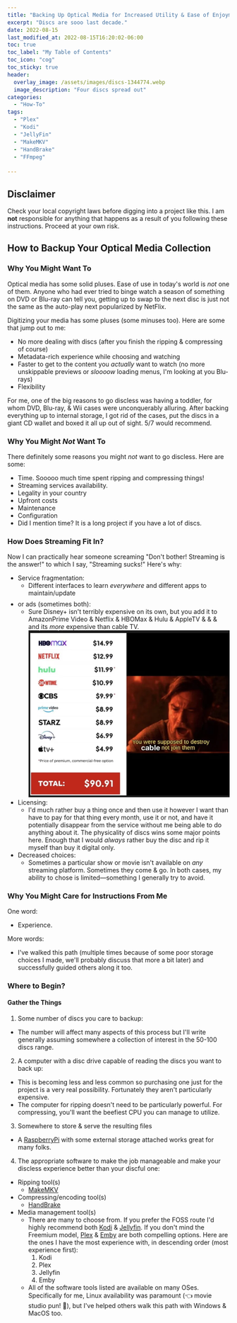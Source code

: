 ```yaml
---
title: "Backing Up Optical Media for Increased Utility & Ease of Enjoyment"
excerpt: "Discs are sooo last decade."
date: 2022-08-15
last_modified_at: 2022-08-15T16:20:02-06:00
toc: true
toc_label: "My Table of Contents"
toc_icon: "cog"
toc_sticky: true
header:
  overlay_image: /assets/images/discs-1344774.webp
  image_description: "Four discs spread out"
categories:
  - "How-To"
tags:
  - "Plex"
  - "Kodi"
  - "JellyFin"
  - "MakeMKV"
  - "HandBrake"
  - "FFmpeg"

---
```


## Disclaimer

Check your local copyright laws before digging into a project like this. I am **not** responsible for anything that happens as a result of you following these instructions. Proceed at your own risk.

## How to Backup Your Optical Media Collection

### Why You Might Want To

Optical media has some solid pluses. Ease of use in today's world is _not_ one of them. Anyone who had ever tried to binge watch a season of something on DVD or Blu-ray can tell you, getting up to swap to the next disc is just not the same as the auto-play next popularized by NetFlix.

Digitizing your media has some pluses (some minuses too). Here are some that jump out to me:

  + No more dealing with discs (after you finish the ripping & compressing of course)
  + Metadata-rich experience while choosing and watching
  + Faster to get to the content you _actually_ want to watch (no more unskippable previews or _sloooow_ loading menus, I'm looking at you Blu-rays)
  + Flexibility

For me, one of the big reasons to go discless was having a toddler, for whom DVD, Blu-ray, & Wii cases were unconquerably alluring. After backing everything up to internal storage, I got rid of the cases, put the discs in a giant CD wallet and boxed it all up out of sight. 5/7 would recommend.

### Why You Might _Not_ Want To

There definitely some reasons you might _not_ want to go discless. Here are some:

  + Time. Sooooo much time spent ripping and compressing things!
  + Streaming services availability.
  + Legality in your country
  + Upfront costs
  + Maintenance
  + Configuration
  + Did I mention time? It is a long project if you have a lot of discs.

### How Does Streaming Fit In?

Now I can practically hear someone screaming "Don't bother! Streaming is the answer!" to which I say, "Streaming sucks!" Here's why:

  + Service fragmentation:
    + Different interfaces to learn _everywhere_ and different apps to maintain/update
  + $$$$ or ads (sometimes both):
    + Sure Disney+ isn't terribly expensive on its own, but you add it to AmazonPrime Video & Netflix & HBOMax & Hulu & AppleTV & & & and its _more_ expensive than cable TV. 
    ![Obligatory Episode III meme](/assets/images/meme-eqawq1cgtkv81.webp)
  + Licensing: 
    + I'd much rather buy a thing once and then use it however I want than have to pay for that thing every month, use it or not, and have it potentially disappear from the service without me being able to do anything about it. The physicality of discs wins some major points here. Enough that I would _always_ rather buy the disc and rip it myself than buy it digital only.
  + Decreased choices: 
    + Sometimes a particular show or movie isn't available on _any_ streaming platform. Sometimes they come & go. In both cases, my ability to chose is limited―something I generally try to avoid.

### Why You Might Care for Instructions From Me

One word: 

  + Experience.

More words:

  + I've walked this path (multiple times because of some poor storage choices I made, we'll probably discuss that more a bit later) and successfully guided others along it too.


### Where to Begin?

#### Gather the Things

1. Some number of discs you care to backup:
  + The number will affect many aspects of this process but I'll write generally assuming somewhere a collection of interest in the 50-100 discs range.
2. A computer with a disc drive capable of reading the discs you want to back up:
  + This is becoming less and less common so purchasing one just for the project is a very real possibility. Fortunately they aren't particularly expensive.
  + The computer for ripping doesn't need to be particularly powerful. For compressing, you'll want the beefiest CPU you can manage to utilize.
3. Somewhere to store & serve the resulting files
  + A [RaspberryPi](https://www.raspberrypi.org/) with some external storage attached works great for many folks.
4. The appropriate software to make the job manageable and make your discless experience better than your discful one:
  + Ripping tool(s)
    + [MakeMKV](https://makemkv.com/)
  + Compressing/encoding tool(s)
    + [HandBrake](https://handbrake.fr/)
  + Media management tool(s)
    + There are many to choose from. If you prefer the FOSS route I'd highly recommend both [Kodi](https://kodi.tv/) & [Jellyfin](https://jellyfin.org/). If you don't mind the Freemium model, [Plex](https://www.plex.tv/) & [Emby](https://emby.media/) are both compelling options. Here are the ones I have the most experience with, in descending order (most experience first):
      1. Kodi
      2. Plex
      3. Jellyfin
      4. Emby
    + All of the software tools listed are available on many OSes. Specifically for me, Linux availability was paramount (👈 movie studio pun! 🥁), but I've helped others walk this path with Windows & MacOS too. 
